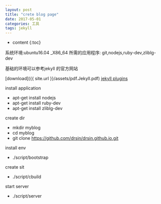 ```yaml
---
layout: post
title: "crete blog page"
date: 2017-05-01
categories: 工具
tags: jekyll
---
```

* content
{:toc}

系统环境:ubuntu16.04 _X86_64
所需的应用程序: git,nodejs,ruby-dev,zliblg-dev

基础的环境可以参考jekyll 的官方网站


[download]({{ site.url }}/assets/pdf.Jekyll.pdf)
[jekyll plugins](http://jekyllrb.com/docs/plugins)


install application

 * apt-get install nodejs
 * apt-get install ruby-dev
 * apt-get install zliblg-dev

create dir 

 * mkdir myblog
 * cd myblog
 * git clone https://github.com/drsin/drsin.github.io.git

install env

 * ./script/bootstrap 

create sit 

 * ./script/cbuild

start server

 * ./script/server  
